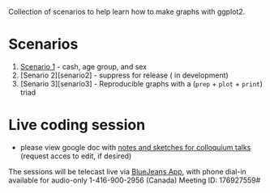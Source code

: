 Collection of scenarios to help learn how to make graphs with ggplot2. 


# Scenarios

1. [Scenario 1][scenario1] - cash, age group, and sex 
2. [Senario 2][senario2] - suppress for release ( in development)
2. [Senario 3][senario3] - Reproducible graphs with a (`prep` + `plot` + `print`) triad


[scenario1]:https://raw.githack.com/dss-ialh/graph-making-scenarios/master/analysis/scenario-1/scenario-1.html
[scenario3]:https://raw.githack.com/dss-ialh/graph-making-scenarios/master/analysis/scenario-3/scenario-3-ccdss.html

# Live coding session

- please view google doc with [notes and sketches for colloquium talks][notes_talks] (request acces to edit, if desired)

The sessions will be telecast live via [BlueJeans App][bluejeans], with phone dial-in available for audio-only 1-416-900-2956 (Canada)  Meeting ID: 176927559#




[notes_talks]:https://docs.google.com/document/d/1ARRecAQWkWZ80dedC5Qcv7_fHOAny_sE1fHipssauJU/edit?usp=sharing
[bluejeans]:https://bluejeans.com/176927559?src=textEmail
